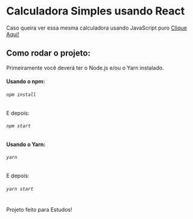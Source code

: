 # Calculadora Simples usando React

Caso queira ver essa mesma calculadora usando JavaScript puro <a href="https://github.com/tuliorobert/calculadora-simples">Clique Aqui!</a>

## Como rodar o projeto:
Primeiramente você deverá ter o Node.js e/ou o Yarn instalado.

#### Usando o npm:
###### `npm install`

E depois:

###### `npm start`

#### Usando o Yarn:
###### `yarn`

E depois:

###### `yarn start`

#

Projeto feito para Estudos!
